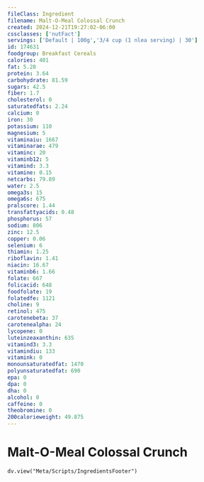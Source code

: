 ```yaml
---
fileClass: Ingredient
filename: Malt-O-Meal Colossal Crunch
created: 2024-12-21T19:27:02-06:00
cssclasses: ['nutFact']
servings: ['Default | 100g','3/4 cup (1 nlea serving) | 30']
id: 174631
foodgroup: Breakfast Cereals
calories: 401
fat: 5.28
protein: 3.64
carbohydrate: 81.59
sugars: 42.5
fiber: 1.7
cholesterol: 0
saturatedfats: 2.24
calcium: 0
iron: 30
potassium: 110
magnesium: 5
vitaminaiu: 1667
vitaminarae: 479
vitaminc: 20
vitaminb12: 5
vitamind: 3.3
vitamine: 0.15
netcarbs: 79.89
water: 2.5
omega3s: 15
omega6s: 675
pralscore: 1.44
transfattyacids: 0.48
phosphorus: 57
sodium: 806
zinc: 12.5
copper: 0.06
selenium: 6
thiamin: 1.25
riboflavin: 1.41
niacin: 16.67
vitaminb6: 1.66
folate: 667
folicacid: 648
foodfolate: 19
folatedfe: 1121
choline: 9
retinol: 475
carotenebeta: 37
carotenealpha: 24
lycopene: 0
luteinzeaxanthin: 635
vitamind3: 3.3
vitamindiu: 133
vitamink: 0
monounsaturatedfat: 1470
polyunsaturatedfat: 690
epa: 0
dpa: 0
dha: 0
alcohol: 0
caffeine: 0
theobromine: 0
200calorieweight: 49.875
---
```


# Malt-O-Meal Colossal Crunch

```dataviewjs
dv.view("Meta/Scripts/IngredientsFooter")
```